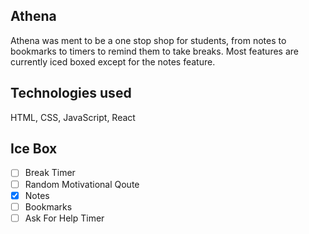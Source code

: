 ## Athena

Athena was ment to be a one stop shop for students, from notes to bookmarks to timers to remind them to take breaks. Most features are currently iced boxed except for the notes feature.

## Technologies used
HTML, CSS, JavaScript, React


## Ice Box

- [ ]  Break Timer
- [ ]  Random Motivational Qoute
- [x]  Notes
- [ ]  Bookmarks
- [ ]  Ask For Help Timer